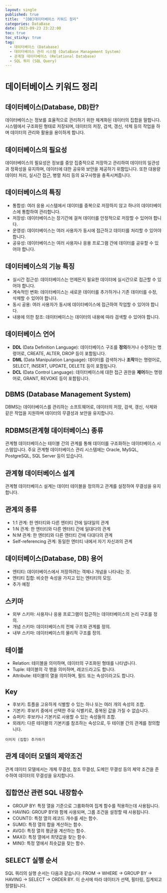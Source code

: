 ```yaml
---
layout: single
published: true
title:  "[DB]데이터베이스 키워드 정리"
categories: DataBase
date: 2023-09-23 23:22:00
toc: true
toc_sticky: true
tag:   
  - 데이터베이스 (Database)
  - 데이터베이스 관리 시스템 (DataBase Management System)
  - 관계형 데이터베이스 (Relational Database)
  - SQL 쿼리 (SQL Query)
---
```


# 데이터베이스 키워드 정리

## 데이터베이스(Database, DB)란?

데이터베이스는 정보를 효율적으로 관리하기 위한 체계화된 데이터의 집합을 말합니다. 시스템에서 구조화된 형태로 저장되며, 데이터의 저장, 검색, 갱신, 삭제 등의 작업을 하며 데이터의 관리와 활용을 용이하게 합니다.

## 데이터베이스의 필요성

데이터베이스의 필요성은 정보를 중앙 집중적으로 저장하고 관리하여 데이터의 일관성과 정확성을 유지하며, 데이터에 대한 공유와 보안을 제공하기 위함입니다. 또한 대용량 데이터 처리, 실시간 접근, 병렬 처리 등의 요구사항을 충족시켜줍니다.

## 데이터베이스의 특징

* 통합성: 여러 응용 시스템에서 데이터를 중복으로 저장하지 않고 하나의 데이터베이스에 통합하여 관리합니다.
* 저장성: 데이터베이스는 장기간에 걸쳐 데이터를 안정적으로 저장할 수 있어야 합니다.
* 운영성: 데이터베이스는 여러 사용자가 동시에 접근하고 데이터를 처리할 수 있어야 합니다.
* 공유성: 데이터베이스는 여러 사용자나 응용 프로그램 간에 데이터를 공유할 수 있어야 합니다.

## 데이터베이스의 기능 특징

* 실시간 접근성: 데이터베이스는 언제든지 필요한 데이터에 실시간으로 접근할 수 있어야 합니다.
* 계속적인 변화: 데이터베이스는 새로운 데이터를 추가하거나 기존 데이터를 수정, 삭제할 수 있어야 합니다.
* 동시 공용: 여러 사용자가 동시에 데이터베이스에 접근하여 작업할 수 있어야 합니다.
* 내용에 의한 참조: 데이터베이스는 데이터의 내용에 따라 검색할 수 있어야 합니다.

## 데이터베이스 언어

* **DDL** (Data Definition Language): 데이터베이스 구조를 **정의**하거나 수정하는 명령어로, CREATE, ALTER, DROP 등이 포함됩니다.
* **DML** (Data Manipulation Language): 데이터를 검색하거나 **조작**하는 명령어로, SELECT, INSERT, UPDATE, DELETE 등이 포함됩니다.
* **DCL** (Data Control Language): 데이터베이스에 대한 접근 권한을 **제어**하는 명령어로, GRANT, REVOKE 등이 포함됩니다.

## DBMS (Database Management System)

DBMS는 데이터베이스를 관리하는 소프트웨어로, 데이터의 저장, 검색, 갱신, 삭제와 같은 작업을 지원하며 데이터의 무결성과 보안을 유지합니다.

## RDBMS(관계형 데이터베이스) 종류

관계형 데이터베이스는 테이블 간의 관계를 통해 데이터를 구조화하는 데이터베이스 시스템입니다. 주요 관계형 데이터베이스 관리 시스템에는 Oracle, MySQL, PostgreSQL, SQL Server 등이 있습니다.

## 관계형 데이터베이스 설계

관계형 데이터베이스 설계는 데이터 테이블을 정의하고 관계를 설정하여 무결성을 유지합니다.

## 관계의 종류

* 1:1 관계: 한 엔터티와 다른 엔터티 간에 일대일의 관계
* 1:N 관계: 한 엔터티와 다른 엔터티 간에 일대다의 관계
* N:M 관계: 한 엔터티와 다른 엔터티 간에 다대다의 관계
* Self-referencing 관계: 동일한 엔터티 내에서 자기 자신과의 관계

## 데이터베이스(Database, DB) 용어

* 엔티티: 데이터베이스에서 저장하려는 객체나 개념을 나타내는 것.
* 엔티티 집합: 비슷한 속성을 가지고 있는 엔티티의 모임.
*  추가 예정

## 스키마

* 외부 스키마: 사용자나 응용 프로그램이 접근하는 데이터베이스의 논리 구조를 정의.
* 개념 스키마: 데이터베이스의 전체 구조와 관계를 정의.
* 내부 스키마: 데이터베이스의 물리적 구조를 정의.

## 테이블

* Relation: 테이블을 의미하며, 데이터의 구조화된 형태를 나타냅니다.
* Tuple: 테이블의 각 행을 의미하며, 레코드라고도 합니다.
* Attribute: 테이블의 열을 의미하며, 필드 또는 속성이라고도 합니다.


## Key

* 후보키: 튜플을 고유하게 식별할 수 있는 하나 또는 여러 개의 속성의 조합.
* 기본키: 후보키 중에서 선택한 주요 식별키로, 중복된 값을 가질 수 없습니다.
* 슈퍼키: 후보키나 기본키로 사용할 수 있는 속성들의 조합.
* 외래키: 다른 테이블의 기본키를 참조하는 속성으로, 두 테이블 간의 관계를 정의합니다.

`이미지 (집합) 추가하기`

## 관계 데이터 모델의 제약조건

관계 데이터 모델에서는 개체 무결성, 참조 무결성, 도메인 무결성 등의 제약 조건을 준수하여 데이터의 무결성을 유지합니다.

## 집합연산 관련 SQL 내장함수

* GROUP BY: 특정 열을 기준으로 그룹화하여 집계 함수를 적용하는데 사용됩니다.
* HAVING: GROUP BY와 함께 사용되며, 그룹 조건을 설정할 때 사용됩니다.
* COUNT(): 특정 열의 레코드 개수를 세는 함수.
* SUM(): 특정 열의 합을 계산하는 함수.
* AVG(): 특정 열의 평균을 계산하는 함수.
* MAX(): 특정 열에서 최댓값을 찾는 함수.
* MIN(): 특정 열에서 최솟값을 찾는 함수.

## SELECT 실행 순서

SQL 쿼리의 실행 순서는 다음과 같습니다: FROM -> WHERE -> GROUP BY -> HAVING -> SELECT -> ORDER BY. 이 순서에 따라 데이터가 선택, 필터링, 집계되고 정렬됩니다.